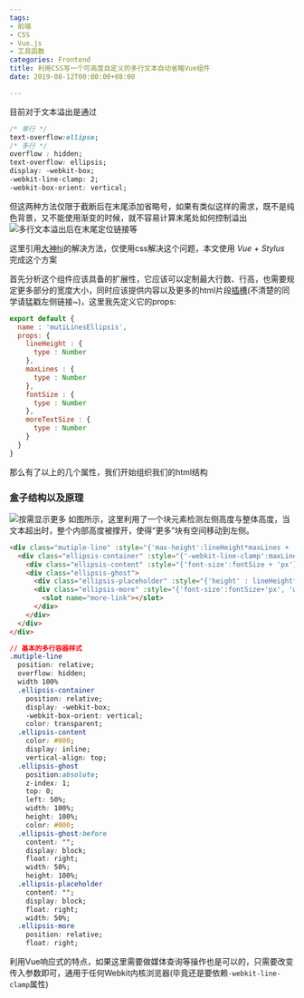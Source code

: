 ```yaml
---
tags:
- 前端
- CSS
- Vue.js
- 工具函数
categories: Frontend
title: 利用CSS写一个可高度自定义的多行文本自动省略Vue组件
date: 2019-08-12T00:00:00+08:00

---
```

目前对于文本溢出是通过
```CSS
/* 单行 */
text-overflow:ellipse;
/* 多行 */
overflow : hidden;
text-overflow: ellipsis;
display: -webkit-box;
-webkit-line-clamp: 2;
-webkit-box-orient: vertical;
```

但这两种方法仅限于截断后在末尾添加省略号，如果有类似这样的需求，既不是纯色背景，又不能使用渐变的时候，就不容易计算末尾处如何控制溢出
![多行文本溢出后在末尾定位链接等](http://pctakto0x.bkt.clouddn.com/TIM截图20180830114346.png)

这里引用[大神hi](http://hai.li/2017/03/08/css-multiline-overflow-ellipsis.html)的解决方法，仅使用css解决这个问题，本文使用 _Vue + Stylus_ 完成这个方案

首先分析这个组件应该具备的扩展性，它应该可以定制最大行数、行高，也需要规定更多部分的宽度大小，同时应该提供内容以及更多的html片段[插槽](https://cn.vuejs.org/v2/guide/components-slots.html#ad)(不清楚的同学请猛戳左侧链接~)，这里我先定义它的props:
```javascript
export default {
  name : 'mutiLinesEllipsis',
  props: {
    lineHeight : {
      type : Number
    },
    maxLines : {
      type : Number
    },
    fontSize : {
      type : Number
    },
    moreTextSize : {
      type : Number
    }
  }
}
```
那么有了以上的几个属性，我们开始组织我们的html结构

### 盒子结构以及原理
![按需显示更多](http://pctakto0x.bkt.clouddn.com/show-on-demand.gif)
如图所示，这里利用了一个块元素检测左侧高度与整体高度，当文本超出时，整个内部高度被撑开，使得“更多”块有空间移动到左侧。

```html
<div class="mutiple-line" :style="{'max-height':lineHeight*maxLines + 'px' , 'line-height':lineHeight+'px'}">
  <div class="ellipsis-container" :style="{'-webkit-line-clamp':maxLines , 'font-size':moreTextSize + 'px'}">
    <div class="ellipsis-content" :style="{'font-size':fontSize + 'px'}"><slot></slot></div>
    <div class="ellipsis-ghost">
      <div class="ellipsis-placeholder" :style="{'height' : lineHeight*maxLines + 'px'}"></div>
      <div class="ellipsis-more" :style="{'font-size':fontSize+'px', 'width':moreTextSize+'px', 'height':lineHeight+'px', 'margin-top':'-'+lineHeight+'px'}">
        <slot name="more-link"></slot>
      </div>
    </div>
  </div>
</div>
```

```css
// 基本的多行容器样式
.mutiple-line 
  position: relative;
  overflow: hidden;
  width 100%
  .ellipsis-container   
    position: relative;
    display: -webkit-box;
    -webkit-box-orient: vertical;
    color: transparent;
  .ellipsis-content 
    color: #000;
    display: inline;
    vertical-align: top;
  .ellipsis-ghost 
    position:absolute;
    z-index: 1;
    top: 0;
    left: 50%;
    width: 100%;
    height: 100%;
    color: #000;
  .ellipsis-ghost:before
    content: "";
    display: block;
    float: right;
    width: 50%;
    height: 100%;
  .ellipsis-placeholder 
    content: "";
    display: block;
    float: right;
    width: 50%;
  .ellipsis-more 
    position: relative;
    float: right;
```

利用Vue响应式的特点，如果这里需要做媒体查询等操作也是可以的，只需要改变传入参数即可，通用于任何Webkit内核浏览器(毕竟还是要依赖`-webkit-line-clamp`属性)